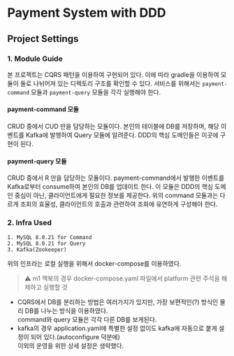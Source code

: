 # Payment System with DDD

## Project Settings
### 1. Module Guide
본 프로젝트는 CQRS 패턴을 이용하여 구현되어 있다.
이에 따라 gradle을 이용하여 모듈이 둘로 나뉘어져 있는 디렉토리 구조를 확인할 수 있다. 
서비스를 위해서는 `payment-command` 모듈과 `payment-query` 모듈을 각각 실행해야 한다.

#### payment-command 모듈
CRUD 중에서 CUD 만을 담당하는 모듈이다.
본인의 테이블에 DB를 저장하며, 해당 이벤트를 Kafka에 발행하여 Query 모듈에 알려준다.
DDD의 핵심 도메인들은 이곳에 구현이 된다.

#### payment-query 모듈
CRUD 중에서 R 만을 담당하는 모듈이다.
payment-command에서 발행한 이벤트를 Kafka로부터 consume하여 본인의 DB를 업데이트 한다.
이 모듈은 DDD의 핵심 도메인 중심이 아닌, 클라이언트에게 필요한 정보를 제공한다. 위의 command 모듈과는 다르게 조회의 효율성, 클라이언트의 호출과 관련하여 조회에 유연하게 구성해야 한다.

### 2. Infra Used
```
1. MySQL 8.0.21 for Command
2. MySQL 8.0.21 for Query
3. Kafka(Zookeeper)
```
위의 인프라는 로컬 실행을 위해서 docker-compose를 이용하였다.  

> :warning: m1 맥북의 경우 docker-compose.yaml 파일에서 platform 관련 주석을 해제하고 실행할 것  

- CQRS에서 DB를 분리하는 방법은 여러가지가 있지만, 가장 보편적인(?) 방식인 물리 DB를 나누는 방식을 이용하였다.  
command와 query 모듈은 각각 다른 DB를 보게된다.  
- kafka의 경우 application.yaml에 특별한 설정 없이도 kafka에 자동으로 붙게 설정이 되어 있다.(autoconfigure 덕분에)  
이외의 운영을 위한 상세 설정은 생략했다.


